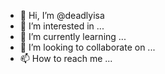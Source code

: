 - 👋 Hi, I’m @deadlyisa
- 👀 I’m interested in ...
- 🌱 I’m currently learning ...
- 💞️ I’m looking to collaborate on ...
- 📫 How to reach me ...

<!---
deadlyisa/deadlyisa is a ✨ special ✨ repository because its `README.md` (this file) appears on your GitHub profile.
You can click the Preview link to take a look at your changes.
--->
